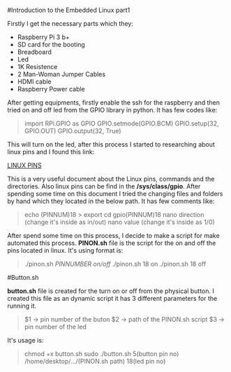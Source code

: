 #Introduction to the Embedded Linux part1

Firstly I get the necessary parts which they:
* Raspberry Pi 3 b+
* SD card for the booting
* Breadboard
* Led
* 1K Resistence
* 2 Man-Woman Jumper Cables
* HDMI cable
* Raspberry Power cable

After getting equipments, firstly enable the ssh for the raspberry and then tried on and off led from the GPIO library in python. It has few codes like:

>import RPi.GPIO as GPIO
>GPIO.setmode(GPIO.BCM)
>GPIO.setup(32, GPIO.OUT)
>GPIO.output(32, True)

This will turn on the led, after this process I started to researching about linux pins and I found this link:

[LINUX PINS](https://www.kernel.org/doc/Documentation/gpio/sysfs.txt)

This is a very useful document about the Linux pins, commands and the directories. Also linux pins can be find in the **/sys/class/gpio**. After spending some time on this document I tried the changing files and folders by hand which they located in the below path. It has few comments like:

>echo (PINNUM)18 > export
>cd gpio(PINNUM)18
>nano direction (change it's inside as in/out)
>nano value (change it's inside as 1/0)

After spend some time on this process, I decide to make a script for make automated this process. **PINON.sh** file is the script for the on and off the pins located in linux. It's using format is:

>./pinon.sh *PINNUMBER* *on/off*
>./pinon.sh 18 on
>./pinon.sh 18 off

#Button.sh

**button.sh** file is created for the turn on or off from the physical button. I created this file as an dynamic script it has 3 different parameters for the running it.

>$1 -> pin number of the buton
>$2 -> path of the PINON.sh script
>$3 -> pin number of the led

It's usage is:

>chmod +x button.sh
>sudo ./button.sh 5(button pin no) /home/desktop/.../(PINON.sh path) 18(led pin no)




